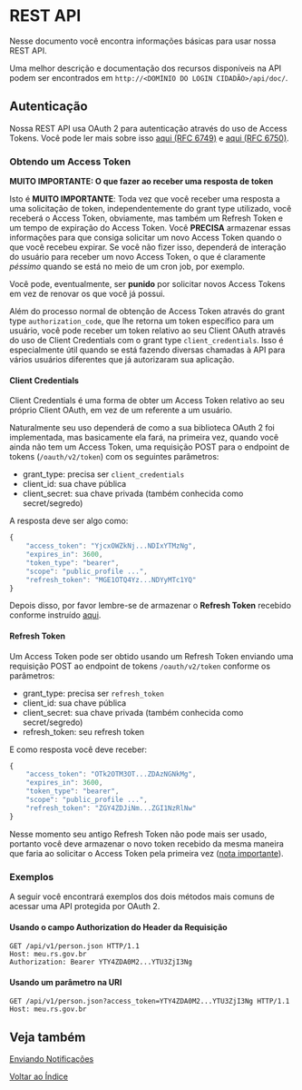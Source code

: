 REST API
========

Nesse documento você encontra informações básicas para usar nossa REST API.

Uma melhor descrição e documentação dos recursos disponíveis na API podem ser encontrados em `http://<DOMÍNIO DO LOGIN CIDADÃO>/api/doc/`.

Autenticação
------------

Nossa REST API usa OAuth 2 para autenticação através do uso de Access Tokens. Você pode ler mais sobre isso [aqui (RFC 6749)](http://tools.ietf.org/html/rfc6749) e [aqui (RFC 6750)](http://tools.ietf.org/html/rfc6750).

### Obtendo um Access Token

<a name="refreshTokenNote"></a>**MUITO IMPORTANTE: O que fazer ao receber uma resposta de token**

Isto é **MUITO IMPORTANTE**: Toda vez que você receber uma resposta a uma solicitação de token, independentemente do grant type utilizado, você receberá o Access Token, obviamente, mas também um Refresh Token e um tempo de expiração do Access Token. Você **PRECISA** armazenar essas informações para que consiga solicitar um novo Access Token quando o que você recebeu expirar. Se você não fizer isso, dependerá de interação do usuário para receber um novo Access Token, o que é claramente *péssimo* quando se está no meio de um cron job, por exemplo.

Você pode, eventualmente, ser **punido** por solicitar novos Access Tokens em vez de renovar os que você já possui.

Além do processo normal de obtenção de Access Token através do grant type `authorization_code`, que lhe retorna um token específico para um usuário, você pode receber um token relativo ao seu Client OAuth através do uso de Client Credentials com o grant type `client_credentials`. Isso é especialmente útil quando se está fazendo diversas chamadas à API para vários usuários diferentes que já autorizaram sua aplicação.

#### Client Credentials

Client Credentials é uma forma de obter um Access Token relativo ao seu próprio Client OAuth, em vez de um referente a um usuário.

Naturalmente seu uso dependerá de como a sua biblioteca OAuth 2 foi implementada, mas basicamente ela fará, na primeira vez, quando você ainda não tem um Access Token, uma requisição POST para o endpoint de tokens (`/oauth/v2/token`) com os seguintes parâmetros:

  * grant_type: precisa ser `client_credentials`
  * client_id: sua chave pública
  * client_secret: sua chave privada (também conhecida como secret/segredo)

A resposta deve ser algo como:

``` js
{
    "access_token": "YjcxOWZkNj...NDIxYTMzNg",
    "expires_in": 3600,
    "token_type": "bearer",
    "scope": "public_profile ...",
    "refresh_token": "MGE1OTQ4Yz...NDYyMTc1YQ"
}
```

Depois disso, por favor lembre-se de armazenar o **Refresh Token** recebido conforme instruído [aqui](#refreshTokenNote).

#### Refresh Token

Um Access Token pode ser obtido usando um Refresh Token enviando uma requisição POST ao endpoint de tokens `/oauth/v2/token` conforme os parâmetros:

  * grant_type: precisa ser `refresh_token`
  * client_id: sua chave pública
  * client_secret: sua chave privada (também conhecida como secret/segredo)
  * refresh_token: seu refresh token

E como resposta você deve receber:

``` js
{
    "access_token": "OTk2OTM3OT...ZDAzNGNkMg",
    "expires_in": 3600,
    "token_type": "bearer",
    "scope": "public_profile ...",
    "refresh_token": "ZGY4ZDJiNm...ZGI1NzRlNw"
}
```

Nesse momento seu antigo Refresh Token não pode mais ser usado, portanto você deve armazenar o novo token recebido da mesma maneira que faria ao solicitar o Access Token pela primeira vez ([nota importante](#refreshTokenNote)).

### Exemplos

A seguir você encontrará exemplos dos dois métodos mais comuns de acessar uma API protegida por OAuth 2.

#### Usando o campo Authorization do Header da Requisição

```
GET /api/v1/person.json HTTP/1.1
Host: meu.rs.gov.br
Authorization: Bearer YTY4ZDA0M2...YTU3ZjI3Ng
```

#### Usando um parâmetro na URI

```
GET /api/v1/person.json?access_token=YTY4ZDA0M2...YTU3ZjI3Ng HTTP/1.1
Host: meu.rs.gov.br
```

Veja também
-----------

[Enviando Notificações](sendingNotifications.md)

[ Voltar ao Índice ](index.md)
